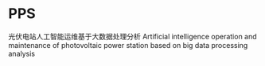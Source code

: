 # PPS
光伏电站人工智能运维基于大数据处理分析
Artificial intelligence operation and maintenance of photovoltaic power station based on big data processing analysis
